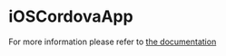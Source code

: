 # iOSCordovaApp

For more information please refer to [the documentation](./How_to_iOS_Cordova_by_reitnh.md)
